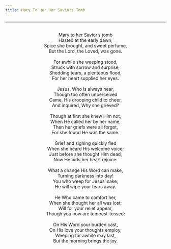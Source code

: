 ```yaml
---
title: Mary To Her Her Saviors Tomb
---
```


---
<center>
<br/>
Mary to her Savior’s tomb<br/>
Hasted at the early dawn;<br/>
Spice she brought, and sweet perfume,<br/>
But the Lord, the Loved, was gone.<br/>
<br/>
For awhile she weeping stood,<br/>
Struck with sorrow and surprise;<br/>
Shedding tears, a plenteous flood,<br/>
For her heart supplied her eyes.<br/>
<br/>
Jesus, Who is always near,<br/>
Though too often unperceived<br/>
Came, His drooping child to cheer,<br/>
And inquired, Why she grieved?<br/>
<br/>
Though at first she knew Him not,<br/>
When He called her by her name,<br/>
Then her griefs were all forgot,<br/>
For she found He was the same.<br/>
<br/>
Grief and sighing quickly fled<br/>
When she heard His welcome voice;<br/>
Just before she thought Him dead,<br/>
Now He bids her heart rejoice:<br/>
<br/>
What a change His Word can make,<br/>
Turning darkness into day!<br/>
You who weep for Jesus’ sake;<br/>
He will wipe your tears away.<br/>
<br/>
He Who came to comfort her,<br/>
When she thought her all was lost;<br/>
Will for your relief appear,<br/>
Though you now are tempest-tossed:<br/>
<br/>
On His Word your burden cast,<br/>
On His love your thoughts employ;<br/>
Weeping for awhile may last,<br/>
But the morning brings the joy.<br/>

</center>